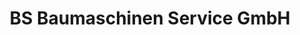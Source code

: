 ---
title: "BS Baumaschinen Service GmbH"
url: /inzigkofen/bs-baumaschinen-service-gmbh/
shop: Allgemein
---